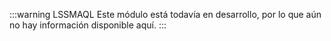 :::warning LSSMAQL
Este módulo está todavía en desarrollo, por lo que aún no hay información disponible aquí.
:::
